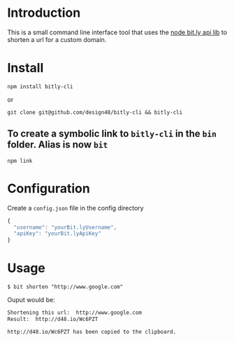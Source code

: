 # Introduction

This is a small command line interface tool that uses the [node bit.ly api lib](https://github.com/tanepiper/node-bitly) to shorten a url for a custom domain.

# Install

`npm install bitly-cli`

or

`git clone git@github.com/design48/bitly-cli && bitly-cli`

## To create a symbolic link to `bitly-cli` in the `bin` folder. Alias is now `bit`
`npm link`

# Configuration

Create a `config.json` file in the config directory

```javascript
{ 
  "username": "yourBit.lyUsername",
  "apiKey": "yourBit.lyApiKey"
}
```

# Usage

`$ bit shorten "http://www.google.com"`

Ouput would be:

```bash
Shortening this url:  http://www.google.com
Result:  http://d48.io/Wc6PZT

http://d48.io/Wc6PZT has been copied to the clipboard.
```

